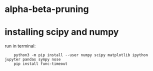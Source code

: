 # alpha-beta-pruning
# installing scipy and numpy
run in terminal: 
```
    python3 -m pip install --user numpy scipy matplotlib ipython jupyter pandas sympy nose
    pip install func-timeout
```